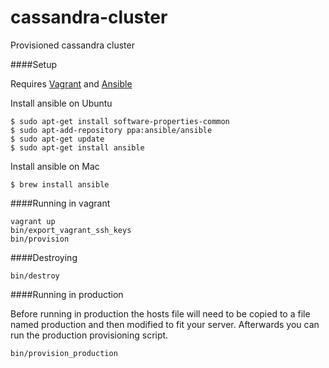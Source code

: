 cassandra-cluster
=======================

Provisioned cassandra cluster

####Setup

Requires [Vagrant](https://docs.vagrantup.com/v2/installation/) and [Ansible](http://docs.ansible.com/intro_installation.html)

Install ansible on Ubuntu

    $ sudo apt-get install software-properties-common
    $ sudo apt-add-repository ppa:ansible/ansible
    $ sudo apt-get update
    $ sudo apt-get install ansible

Install ansible on Mac

    $ brew install ansible

####Running in vagrant

    vagrant up
    bin/export_vagrant_ssh_keys
    bin/provision


####Destroying

    bin/destroy

####Running in production

Before running in production the hosts file will need to be copied to a file named production and then modified to fit your server. Afterwards you can run the production provisioning script.

    bin/provision_production
